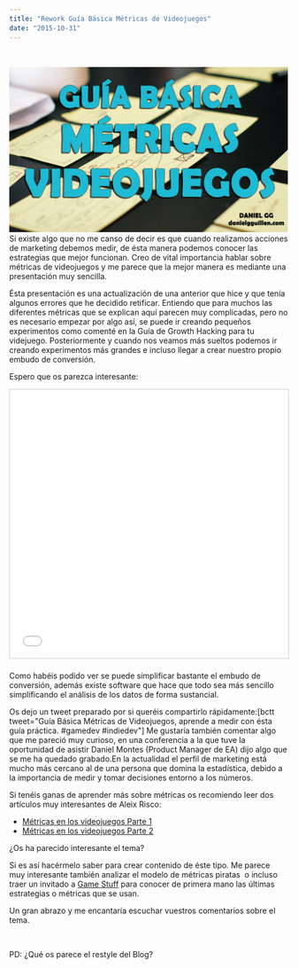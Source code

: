```yaml
---
title: "Rework Guía Básica Métricas de Videojuegos"
date: "2015-10-31"
---
```


 

[![Métricas de videojuegos](images/GUIA-METRICAS-VIDEOJUEGOS-1024x606.jpg)](http://danielgguillen.com/wp-content/uploads/2015/10/GUIA-METRICAS-VIDEOJUEGOS.jpg)Si existe algo que no me canso de decir es que cuando realizamos acciones de marketing debemos medir, de ésta manera podemos conocer las estrategias que mejor funcionan. Creo de vital importancia hablar sobre métricas de videojuegos y me parece que la mejor manera es mediante una presentación muy sencilla.

Ésta presentación es una actualización de una anterior que hice y que tenía algunos errores que he decidido retificar. Entiendo que para muchos las diferentes métricas que se explican aquí parecen muy complicadas, pero no es necesario empezar por algo así, se puede ir creando pequeños experimentos como comenté en la Guía de Growth Hacking para tu videjuego. Posteriormente y cuando nos veamos más sueltos podemos ir creando experimentos más grandes e incluso llegar a crear nuestro propio embudo de conversión.

Espero que os parezca interesante:

<iframe style="border: 1px solid #CCC; border-width: 1px; margin-bottom: 5px; max-width: 100%;" src="//es.slideshare.net/slideshow/embed_code/key/lC6Ea9i3E79pUX" width="595" height="485" frameborder="0" marginwidth="0" marginheight="0" scrolling="no" allowfullscreen="allowfullscreen"></iframe>

Como habéis podido ver se puede simplificar bastante el embudo de conversión, además existe software que hace que todo sea más sencillo simplificando el análisis de los datos de forma sustancial.

Os dejo un tweet preparado por si queréis compartirlo rápidamente:\[bctt tweet="Guía Básica Métricas de Videojuegos, aprende a medir con ésta guía práctica. #gamedev #indiedev"\] Me gustaría también comentar algo que me pareció muy curioso, en una conferencia a la que tuve la oportunidad de asistir Daniel Montes (Product Manager de EA) dijo algo que se me ha quedado grabado.En la actualidad el perfil de marketing está mucho más cercano al de una persona que domina la estadística, debido a la importancia de medir y tomar decisiones entorno a los números.

Si tenéis ganas de aprender más sobre métricas os recomiendo leer dos artículos muy interesantes de Aleix Risco:

- [Métricas en los videojuegos Parte 1](http://aleixrisco.com/2014/02/24/business-intelligence-bi-metricas-en-los-videojuegos-parte-i/)
- [Métricas en los videojuegos Parte 2](http://aleixrisco.com/2014/04/28/business-intelligence-bi-metricas-en-los-videojuegos-parte-ii/)

¿Os ha parecido interesante el tema?

Si es así hacérmelo saber para crear contenido de éste tipo. Me parece muy interesante también analizar el modelo de métricas piratas  o incluso traer un invitado a [Game Stuff](http://www.ivoox.com/podcast-game-stuff_sq_f1174207_1.html) para conocer de primera mano las últimas estrategias o métricas que se usan.

Un gran abrazo y me encantaría escuchar vuestros comentarios sobre el tema.

 

PD: ¿Qué os parece el restyle del Blog?

